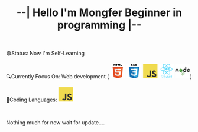 <h1 align="center">--| Hello I'm Mongfer Beginner in programming |--</h1>
&nbsp;
<p >🟢Status: Now I'm Self-Learning</p> 
<p>🔍Currently Focus On:  Web development (
<img src="https://raw.githubusercontent.com/devicons/devicon/master/icons/html5/html5-original-wordmark.svg" alt="html5" width="40" height="40"/> 
<img src="https://raw.githubusercontent.com/devicons/devicon/master/icons/css3/css3-original-wordmark.svg" alt="css3" width="40" height="40"/> <img src="https://raw.githubusercontent.com/devicons/devicon/master/icons/javascript/javascript-original.svg" alt="javascript" width="40" height="40"/>
<img src="https://raw.githubusercontent.com/devicons/devicon/master/icons/react/react-original-wordmark.svg" alt="react" width="40" height="40"/> 
<img src="https://raw.githubusercontent.com/devicons/devicon/master/icons/nodejs/nodejs-original-wordmark.svg" alt="nodejs" width="40" height="40"/>)
</p>
            
<p>💬Coding Languages:  
  <img src="https://raw.githubusercontent.com/devicons/devicon/master/icons/javascript/javascript-original.svg" alt="javascript" width="40"     
  height="40"/>
</p>
  &nbsp;
<p>Nothing much for now wait for update....</p>


